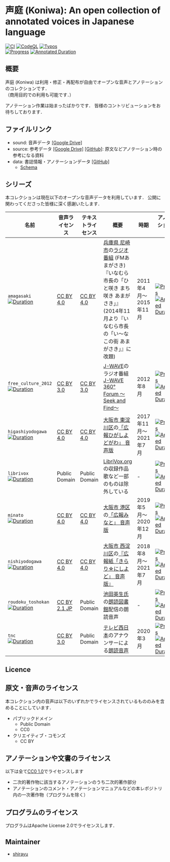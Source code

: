
# 声庭 (Koniwa): An open collection of annotated voices in Japanese language

[![CI](https://github.com/koniwa/koniwa/actions/workflows/ci.yml/badge.svg)](https://github.com/koniwa/koniwa/actions/workflows/ci.yml)
[![CodeQL](https://github.com/koniwa/koniwa/actions/workflows/codeql-analysis.yml/badge.svg)](https://github.com/koniwa/koniwa/actions/workflows/codeql-analysis.yml)
[![Typos](https://github.com/koniwa/koniwa/actions/workflows/typos.yml/badge.svg)](https://github.com/koniwa/koniwa/actions/workflows/typos.yml)
<br>
[![Progress](https://koniwa.github.io/koniwa/badge/total.progress.svg)](https://koniwa.github.io/koniwa/stat.json)
[![Annotated Duration](https://koniwa.github.io/koniwa/badge/total.duration_done.svg)](https://koniwa.github.io/koniwa/stat.json)

## 概要

声庭 (Koniwa) は利用・修正・再配布が自由でオープンな音声とアノテーションのコレクションです．  
（商用目的での利用も可能です．）

アノテーション作業は始まったばかりです．
皆様のコントリビューションをお待ちしております．

## ファイルリンク

- sound: 音声データ [[Google Drive]](<https://drive.google.com/drive/folders/1edUnYJpT8y0ZmAQSE_fJPQ6VnNBS6qWA>)
- source: 参考データ [[Google Drive]](<https://drive.google.com/drive/folders/1yLZtynAznjVepfAgEVFtbiP0xhCGMmo2>) [[GitHub]](source): 原文などアノテーション時の参考になる資料
- data: 書誌情報・アノテーションデータ [[GitHub]](data)
    - [Schema](koniwa/schema.py)

## シリーズ

本コレクションは現在以下のオープンな音声データを利用しています．
公開に関わってくださった皆様に深く感謝いたします．

| 名前 | 音声ライセンス | テキストライセンス | 概要 | 時期 | アノテーション状況 |
| --- | --- | --- | --- | --- | --- |
| ``amagasaki``<br>[![Duration](https://koniwa.github.io/koniwa/badge/amagasaki.duration_total.svg)](https://koniwa.github.io/koniwa/stat.json) | [CC BY 4.0](https://creativecommons.org/licenses/by/4.0/deed.ja) | [CC BY 4.0](https://creativecommons.org/licenses/by/4.0/deed.ja) | [兵庫県 尼崎市](https://www.city.amagasaki.hyogo.jp/)の[ラジオ番組](https://www.city.amagasaki.hyogo.jp/op_data/1000916/1001317/1001355.html) (FMあまがさき)<br>『いなむら市長の「ひと咲き まち咲き あまがさき」』<br>(2014年11月より『いなむら市長の「い～なこの街 あまがさき」』に改題) | 2011年4月〜2015年11月 | [![Progress](https://koniwa.github.io/koniwa/badge/amagasaki.progress.svg)](https://koniwa.github.io/koniwa/stat.json)<br>[![Annotated Duration](https://koniwa.github.io/koniwa/badge/amagasaki.duration_done.svg)](https://koniwa.github.io/koniwa/stat.json) |
| ``free_culture_2012``<br>[![Duration](https://koniwa.github.io/koniwa/badge/free_culture_2012.duration_total.svg)](https://koniwa.github.io/koniwa/stat.json) | [CC BY 3.0](https://creativecommons.org/licenses/by/3.0/deed.ja) | [CC BY 3.0](https://creativecommons.org/licenses/by/3.0/deed.ja) | [J-WAVE](https://www.j-wave.co.jp/)のラジオ番組 [J-WAVE 360° Forum 〜Seek and Find〜](https://soundcloud.com/jwave360) | 2012年8月 | [![Progress](https://koniwa.github.io/koniwa/badge/free_culture_2012.progress.svg)](https://koniwa.github.io/koniwa/stat.json)<br>[![Annotated Duration](https://koniwa.github.io/koniwa/badge/free_culture_2012.duration_done.svg)](https://koniwa.github.io/koniwa/stat.json) |
| ``higashiyodogawa``<br>[![Duration](https://koniwa.github.io/koniwa/badge/higashiyodogawa.duration_total.svg)](https://koniwa.github.io/koniwa/stat.json) | [CC BY 4.0](https://creativecommons.org/licenses/by/4.0/deed.ja) | [CC BY 4.0](https://creativecommons.org/licenses/by/4.0/deed.ja) |[大阪市 東淀川区](https://www.city.osaka.lg.jp/higashiyodogawa/)の[「広報ひがしよどがわ」 音声版](https://www.city.osaka.lg.jp/higashiyodogawa/category/3274-1-0-0-0-0-0-0-0-0.html) | 2017年11月〜2021年7月 | [![Progress](https://koniwa.github.io/koniwa/badge/higashiyodogawa.progress.svg)](https://koniwa.github.io/koniwa/stat.json)<br>[![Annotated Duration](https://koniwa.github.io/koniwa/badge/higashiyodogawa.duration_done.svg)](https://koniwa.github.io/koniwa/stat.json) |
| ``librivox``<br>[![Duration](https://koniwa.github.io/koniwa/badge/librivox.duration_total.svg)](https://koniwa.github.io/koniwa/stat.json) | Public Domain | Public Domain |[LibriVox.org](https://librivox.org/)の収録作品<br>歌など一部のものは除外している | - | [![Progress](https://koniwa.github.io/koniwa/badge/librivox.progress.svg)](https://koniwa.github.io/koniwa/stat.json)<br>[![Annotated Duration](https://koniwa.github.io/koniwa/badge/librivox.duration_done.svg)](https://koniwa.github.io/koniwa/stat.json) |
| ``minato``<br>[![Duration](https://koniwa.github.io/koniwa/badge/minato.duration_total.svg)](https://koniwa.github.io/koniwa/stat.json) | [CC BY 4.0](https://creativecommons.org/licenses/by/4.0/deed.ja) |[CC BY 4.0](https://creativecommons.org/licenses/by/4.0/deed.ja) | [大阪市 港区](https://www.city.osaka.lg.jp/minato/)の[「広報みなと」 音声版](https://www.city.osaka.lg.jp/minato/category/3179-4-0-0-0-0-0-0-0-0.html) | 2019年5月〜2020年12月 | [![Progress](https://koniwa.github.io/koniwa/badge/minato.progress.svg)](https://koniwa.github.io/koniwa/stat.json)<br>[![Annotated Duration](https://koniwa.github.io/koniwa/badge/minato.duration_done.svg)](https://koniwa.github.io/koniwa/stat.json) |
| ``nishiyodogawa``<br>[![Duration](https://koniwa.github.io/koniwa/badge/nishiyodogawa.duration_total.svg)](https://koniwa.github.io/koniwa/stat.json) | [CC BY 4.0](https://creativecommons.org/licenses/by/4.0/deed.ja) | [CC BY 4.0](https://creativecommons.org/licenses/by/4.0/deed.ja) | [大阪市 西淀川区](https://www.city.osaka.lg.jp/nishiyodogawa/)の[『広報紙「きらり☆にしよど」 音声版』](https://www.city.osaka.lg.jp/nishiyodogawa/category/3258-6-0-0-0-0-0-0-0-0.html)| 2018年8月〜2021年7月 | [![Progress](https://koniwa.github.io/koniwa/badge/nishiyodogawa.progress.svg)](https://koniwa.github.io/koniwa/stat.json)<br>[![Annotated Duration](https://koniwa.github.io/koniwa/badge/nishiyodogawa.duration_done.svg)](https://koniwa.github.io/koniwa/stat.json) |
| ``roudoku_toshokan``<br>[![Duration](https://koniwa.github.io/koniwa/badge/roudoku_toshokan.duration_total.svg)](https://koniwa.github.io/koniwa/stat.json) | [CC BY 2.1 JP](https://creativecommons.org/licenses/by-sa/2.1/jp/) | Public Domain | [池田英生氏](http://nergui.sakura.ne.jp/who.html)の[朗読図書館](http://nergui.sakura.ne.jp/library.html)配信の朗読音声 | - | [![Progress](https://koniwa.github.io/koniwa/badge/roudoku_toshokan.progress.svg)](https://koniwa.github.io/koniwa/stat.json)<br>[![Annotated Duration](https://koniwa.github.io/koniwa/badge/roudoku_toshokan.duration_done.svg)](https://koniwa.github.io/koniwa/stat.json) |
|``tnc``<br>[![Duration](https://koniwa.github.io/koniwa/badge/tnc.duration_total.svg)](https://koniwa.github.io/koniwa/stat.json) | [CC BY 3.0](https://creativecommons.org/licenses/by/3.0/deed.ja) | Public Domain | [テレビ西日本](https://www.tnc.co.jp/)のアナウンサーによる[朗読音声](https://www.tnc.co.jp/forchildren/roudoku) | 2020年3月 | [![Progress](https://koniwa.github.io/koniwa/badge/tnc.progress.svg)](https://koniwa.github.io/koniwa/stat.json)<br>[![Annotated Duration](https://koniwa.github.io/koniwa/badge/tnc.duration_done.svg)](https://koniwa.github.io/koniwa/stat.json) |

## Licence

## 原文・音声のライセンス

本コレクション内の音声は以下のいずれかでライセンスされているもののみを含めることにしています．

- パブリックドメイン
    - Public Domain
    - CC0
- クリエイティブ・コモンズ
    - CC BY

## アノテーションや文書のライセンス

以下は全て[CC0 1.0](https://creativecommons.org/publicdomain/zero/1.0/)でライセンスします

- 二次的著作物に該当するアノテーションのうち二次的著作部分
- アノテーションのコメント・アノテーションマニュアルなどの本レポジトリ内の一次著作物（プログラムを除く）

## プログラムのライセンス

プログラムはApache License 2.0でライセンスします．

## Maintainer

- [shirayu](https://github.com/shirayu)
